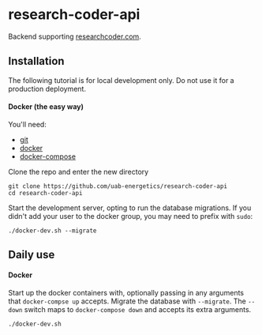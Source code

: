 # research-coder-api

Backend supporting <a href="https://researchcoder.com">researchcoder.com</a>.
  
## Installation
The following tutorial is for local development only. Do not use it for a production deployment.

#### Docker (the easy way)

You'll need:
+ <a href="https://git-scm.com/book/en/v2/Getting-Started-Installing-Git">git</a>
+ <a href="https://docs.docker.com/engine/installation/">docker</a>
+ <a href="https://docs.docker.com/compose/install/">docker-compose</a>

Clone the repo and enter the new directory
~~~
git clone https://github.com/uab-energetics/research-coder-api
cd research-coder-api
~~~

Start the development server, opting to run the database migrations. If you didn't add your user to the docker group, you may need to prefix with `sudo`:
~~~
./docker-dev.sh --migrate
~~~


## Daily use

#### Docker

Start up the docker containers with, optionally passing in any arguments that `docker-compse up` accepts. Migrate the database with `--migrate`. The `--down` switch maps to `docker-compose down` and accepts its extra arguments.
~~~
./docker-dev.sh
~~~
